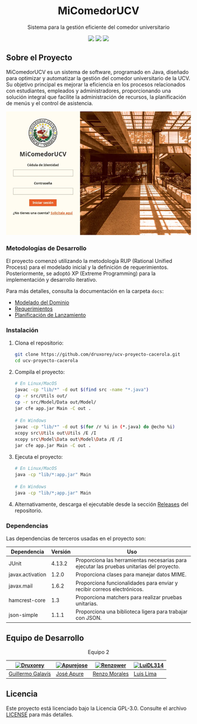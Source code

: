 <h1 align="center">MiComedorUCV</h1>

<p align="center">Sistema para la gestión eficiente del comedor universitario</p>

<p align="center">
<a href="docs/DEVELOPMENT.md"><img src="https://img.shields.io/badge/development%20guide-BD93F9?style=for-the-badge"></a>
<a href="#instalación"><img src="https://img.shields.io/badge/installation-FF79C6?style=for-the-badge"></a>
<a href="#dependencias"><img src="https://img.shields.io/badge/dependencies-BD93F9?style=for-the-badge"></a>

## Sobre el Proyecto

MiComedorUCV es un sistema de software, programado en Java, diseñado para optimizar y automatizar la gestión del comedor universitario de la UCV. Su objetivo principal es mejorar la eficiencia en los procesos relacionados con estudiantes, empleados y administradores, proporcionando una solución integral que facilite la administración de recursos, la planificación de menús y el control de asistencia.

![Application Screenshot](/docs/banner.webp)

### Metodologías de Desarrollo

El proyecto comenzó utilizando la metodología RUP (Rational Unified Process) para el modelado inicial y la definición de requerimientos. Posteriormente, se adoptó XP (Extreme Programming) para la implementación y desarrollo iterativo.

Para más detalles, consulta la documentación en la carpeta `docs`:

- [Modelado del Dominio](docs/01-domain-modeling/)
- [Requerimientos](docs/02-requeriments-discipline/)
- [Planificación de Lanzamiento](docs/03-release-planification/)

### Instalación

1. Clona el repositorio:
	```bash
	git clone https://github.com/druxorey/ucv-proyecto-cacerola.git
	cd ucv-proyecto-cacerola
	```

2. Compila el proyecto:
   ```bash
   # En Linux/MacOS
   javac -cp "lib/*" -d out $(find src -name "*.java")
   cp -r src/Utils out/
   cp -r src/Model/Data out/Model/
   jar cfe app.jar Main -C out .

   # En Windows
   javac -cp "lib/*" -d out $(for /r %i in (*.java) do @echo %i)
   xcopy src\Utils out\Utils /E /I
   xcopy src\Model\Data out\Model\Data /E /I
   jar cfe app.jar Main -C out .
   ```

3. Ejecuta el proyecto:
   ```bash
   # En Linux/MacOS
   java -cp "lib/*:app.jar" Main

   # En Windows
   java -cp "lib/*;app.jar" Main

4. Alternativamente, descarga el ejecutable desde la sección [Releases](https://github.com/druxorey/ucv-proyecto-cacerola/releases) del repositorio.

### Dependencias

Las dependencias de terceros usadas en el proyecto son:

Dependencia          | Versión    | Uso
---------------------|------------|-------------------------------------------------
JUnit               | 4.13.2     | Proporciona las herramientas necesarias para ejecutar las pruebas unitarias del proyecto.
javax.activation    | 1.2.0      | Proporciona clases para manejar datos MIME.
javax.mail          | 1.6.2      | Proporciona funcionalidades para enviar y recibir correos electrónicos.
hamcrest-core       | 1.3        | Proporciona matchers para realizar pruebas unitarias.
json-simple         | 1.1.1      | Proporciona una biblioteca ligera para trabajar con JSON.


## Equipo de Desarrollo

<p align="center">Equipo 2</p>


| [![Druxorey](https://github.com/druxorey.png?size=400)](https://github.com/druxorey) | [![Apurejose](https://github.com/Apurejose.png?size=450)](https://github.com/Apurejose) | [![Renzower](https://github.com/Renzower.png?size=100)](https://github.com/Renzower) | [![LuiDL314](https://github.com/LuiDL314.png?size=100)](https://github.com/LuiDL314) |
| ------------------------------------------------------------------------------------ | ------------------------------------------------------------------------------------- | ------------------------------------------------------------------------------------ | ------------------------------------------------------------------------------------ |
| [Guillermo Galavís](https://github.com/druxorey)                                              | [José Apure](https://github.com/Apurejose)                                             | [Renzo Morales](https://github.com/Renzower)                                              | [Luis Lima](https://github.com/LuiDL314)                                              |

## Licencia

Este proyecto está licenciado bajo la Licencia GPL-3.0. Consulte el archivo [LICENSE](LICENSE) para más detalles.
